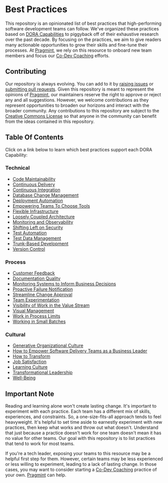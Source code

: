 # Best Practices

This repository is an opinionated list of best practices that high-performing software development teams can follow. We've organized these practices based on [DORA Capabilities](https://dora.dev/devops-capabilities/) to piggyback off of their exhaustive research over the past decade. By focusing on the practices, we aim to give readers many actionable opportunities to grow their skills and fine-tune their processes. At [Pragmint](https://pragmint.com/), we rely on this resource to onboard new team members and focus our [Co-Dev Coaching](https://www.pragmint.com/insight/what-is-co-dev-coaching) efforts.

## Contributing

Our repository is always evolving. You can add to it by [raising issues](https://github.com/pragmint/best-practices/issues) or [submitting pull requests](https://github.com/pragmint/best-practices/pulls). Given this repository is meant to represent the opinions of [Pragmint](https://pragmint.com/), our maintainers reserve the right to approve or reject any and all suggestions. However, we welcome contributions as they represent opportunities to broaden our horizons and interact with the broader community. Any contributions to this repository are subject to the [Creative Commons License](/LICENSE.txt) so that anyone in the community can benefit from the ideas contained in this repository.

## Table Of Contents

Click on a link below to learn which best practices support each DORA Capability:

### Technical

- [Code Maintainability](/tech/code-maintainability.md)
- [Continuous Delivery](/tech/continuous-delivery.md)
- [Continuous Integration](/tech/continuous-integration.md)
- [Database Change Management](/tech/database-change-management.md)
- [Deployment Automation](/tech/deployment-automation.md)
- [Empowering Teams To Choose Tools](/tech/empowering-teams-to-choose-tools.md)
- [Flexible Infrastructure](/tech/flexible-infrastructure.md)
- [Loosely Coupled Architecture](/tech/loosely-coupled-architecture.md)
- [Monitoring and Observability](/tech/monitoring-and-observability.md)
- [Shifting Left on Security](/tech/shifting-left-on-security.md)
- [Test Automation](/tech/test-automation.md)
- [Test Data Management](/tech/test-data-management.md)
- [Trunk-Based Development](/tech/trunk-based-development.md)
- [Version Control](/tech/version-control.md)

### Process

- [Customer Feedback](/process/customer-feedback.md)
- [Documentation Quality](/process/documentation-quality.md)
- [Monitoring Systems to Inform Business Decisions](/process/monitoring-systems-to-inform-business-decisions.md)
- [Proactive Failure Notification](/process/proactive-failure-notification.md)
- [Streamline Change Approval](/process/streamline-change-approval.md)
- [Team Experimentation](/process/team-experimentation.md)
- [Visibility of Work in the Value Stream](/process/visibility-of-work-in-the-value-stream.md)
- [Visual Management](/process/visual-management.md)
- [Work in Process Limits](/process/work-in-process-limits.md)
- [Working in Small Batches](/process/working-in-small-batches.md)

### Cultural

- [Generative Organizational Culture](/culture/generative-organizational-culture.md)
- [How to Empower Software Delivery Teams as a Business Leader](/culture/how-to-empower-software-delivery-teams-as-a-business-leader.md)
- [How to Transform](/culture/how-to-transform.md)
- [Job Satisfaction](/culture/job-satisfaction.md)
- [Learning Culture](/culture/learning-culture.md)
- [Transformational Leadership](/culture/transformational-leadership.md)
- [Well-Being](/culture/well-being.md)

## Important Note

Reading and learning alone won't create lasting change. It's important to experiment with each practice. Each team has a different mix of skills, experiences, and constraints. So, a one-size-fits-all approach tends to feel heavyweight. It's helpful to set time aside to earnestly experiment with new practices, then keep what works and throw out what doesn't. Understand that just because a practice doesn't work for one team doesn't mean it has no value for other teams. Our goal with this repository is to list practices that tend to work for most teams.

If you're a tech leader, exposing your teams to this resource may be a helpful first step for them. However, certain teams may be less experienced or less willing to experiment, leading to a lack of lasting change. In those cases, you may want to consider starting a [Co-Dev Coaching](https://www.pragmint.com/insight/what-is-co-dev-coaching) practice of your own. [Pragmint](https://pragmint.com/) can help.

